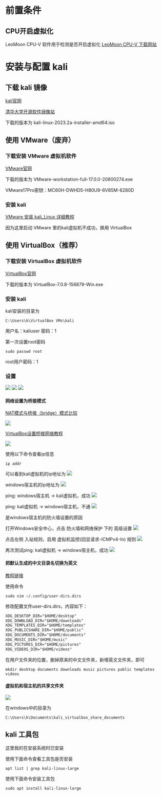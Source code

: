 # 前置条件

## CPU开启虚拟化

LeoMoon CPU-V 软件用于检测是否开启虚拟化
[LeoMoon CPU-V 下载网站](http://www.downza.cn/soft/343208.html)

# 安装与配置 kali

## 下载 kali 镜像

[kali官网](https://www.kali.org/get-kali/#kali-platforms)

[清华大学开源软件镜像站](https://mirrors.tuna.tsinghua.edu.cn/kali-images/)

下载的版本为 kali-linux-2023.2a-installer-amd64.iso

## 使用 VMware（废弃）

### 下载安装 VMware 虚拟机软件

[VMware官网](https://www.vmware.com/cn/products/workstation-player.html)

下载的版本为 VMware-workstation-full-17.0.0-20800274.exe

VMware17Pro密钥：MC60H-DWHD5-H80U9-6V85M-8280D

### 安装 kali

[VMware 安装 kali_Linux 详细教程](https://blog.csdn.net/m0_54659508/article/details/123655419)

因为这里启动 VMware 里的kali虚拟机不成功，换用 VirtualBox

## 使用 VirtualBox（推荐）

### 下载安装 VirtualBox 虚拟机软件

[VirtualBox官网](https://www.virtualbox.org/wiki/Downloads)

下载的版本为 VirtualBox-7.0.8-156879-Win.exe

### 安装 kali

kali安装的目录为
```
C:\Users\k\VirtualBox VMs\kali
```

用户名：kaliuser
密码：1

第一次设置root密码
```shell
sudo passwd root
```

root用户密码：1

### 设置

![](resources/2023-06-29-22-46-38.png)
![](resources/2023-06-29-23-00-49.png)
![](resources/2023-06-29-22-47-24.png)

#### 网络设置为桥接模式

[NAT模式与桥接（bridge）模式比较](https://blog.csdn.net/qq_36357820/article/details/74909009)

![](resources/2023-06-29-22-50-39.png)

[VirtualBox设置桥接网络教程](https://blog.csdn.net/k2325/article/details/118711232)

![](resources/2023-06-29-23-35-40.png)

使用以下命令查看ip信息
```shell
ip addr
```

可以看到kali虚拟机的ip地址为
![](resources/2023-06-29-23-54-26.png)

windows宿主机的ip地址为
![](resources/2023-06-29-23-55-16.png)

ping: windows宿主机 -> kali虚拟机，成功
![](resources/2023-06-29-23-58-54.png)

ping: kali虚拟机 -> windows宿主机，不通
![](resources/2023-06-30-00-00-30.png)

是windows宿主机的防火墙设置的原因

打开Windows安全中心，点击 防火墙和网络保护 下的 高级设置
![](resources/2023-06-30-00-02-35.png)

点击左侧 入站规则，启用 虚拟机监控(回显请求-ICMPv4-In) 规则
![](resources/2023-06-30-00-04-18.png)

再次测试ping: kali虚拟机 -> windows宿主机，成功
![](resources/2023-06-30-00-08-04.png)

#### 把默认生成的中文目录名切换为英文

[教程链接](https://blog.csdn.net/weixin_59679023/article/details/120468652)

使用命令
```shell
sudo vim ~/.config/user-dirs.dirs
```
修改配置文件user-dirs.dirs，内容如下：
```xml
XDG_DESKTOP_DIR="$HOME/desktop"
XDG_DOWNLOAD_DIR="$HOME/downloads"
XDG_TEMPLATES_DIR="$HOME/templates"
XDG_PUBLICSHARE_DIR="$HOME/public"
XDG_DOCUMENTS_DIR="$HOME/documents"
XDG_MUSIC_DIR="$HOME/music"
XDG_PICTURES_DIR="$HOME/pictures"
XDG_VIDEOS_DIR="$HOME/videos"
```

在用户文件夹的位置，删掉原来的中文文件夹，新增英文文件夹，即可
```shell
mkdir desktop documents downloads music pictures public templates videos
```

#### 虚拟机和宿主机的共享文件夹

![](resources/2023-07-04-02-01-28.png)

在windows中的目录为
```
C:\Users\k\Documents\kali_virtualbox_share_documents
```

## kali 工具包

这里我的在安装系统时已安装

使用下面命令查看工具包是否安装
```shell
apt list | grep kali-linux-large
```

使用下面命令安装工具包
```shell
sudo apt install kali-linux-large
```
